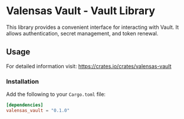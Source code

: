 # Valensas Vault - Vault Library

This library provides a convenient interface for interacting with Vault. It allows authentication, secret management, and token renewal.

## Usage

For detailed information visit: https://crates.io/crates/valensas-vault 

### Installation

Add the following to your `Cargo.toml` file:

```toml
[dependencies]
valensas_vault = "0.1.0"
